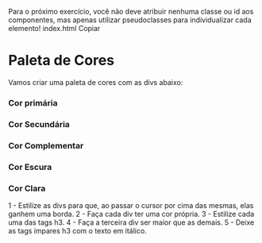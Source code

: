 Para o próximo exercício, você não deve atribuir nenhuma classe ou id aos componentes, mas apenas utilizar pseudoclasses para individualizar cada elemento!
index.html
Copiar
<!DOCTYPE html>
<html lang="pt-br">
<head>
  <meta charset="UTF-8">
  <title>Pseudoclasses</title>
  <link rel="stylesheet" href="style.css">
</head>
<body>
  <h1>Paleta de Cores</h1>
  <p>Vamos criar uma paleta de cores com as divs abaixo:</p>
  <div>
    <h3>Cor primária</h3>
  </div>
  <div>
    <h3>Cor Secundária</h3>
  </div>
  <div>
    <h3>Cor Complementar</h3>
  </div>
  <div>
    <h3>Cor Escura</h3>
  </div>
  <div>
    <h3>Cor Clara</h3>
  </div>
</body>
</html>
1 - Estilize as divs para que, ao passar o cursor por cima das mesmas, elas ganhem uma borda.
2 - Faça cada div ter uma cor própria.
3 - Estilize cada uma das tags h3.
4 - Faça a terceira div ser maior que as demais.
5 - Deixe as tags ímpares h3 com o texto em itálico.
